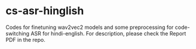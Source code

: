 # cs-asr-hinglish
Codes for finetuning wav2vec2 models and some preprocessing for code-switching ASR for hindi-english. For description, please check the Report PDF in the repo. 
